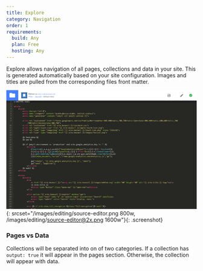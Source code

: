 ```yaml
---
title: Explore
category: Navigation
order: 1
requirements:
  build: Any
  plan: Free
  hosting: Any
---
```


Explore allows navigation of all pages, collections and data in your site. This is generated automatically based on your site configuration. Images and titles are pulled from the corresponding files front matter.

![Source Editor](/images/editing/source-editor.png){: srcset="/images/editing/source-editor.png 800w, /images/editing/source-editor@2x.png 1600w"}{: .screenshot}

### Pages vs Data

Collections will be separated into on of two categories. If a collection has `output: true` it will appear in the pages section. Otherwise, the collection will appear with data.
